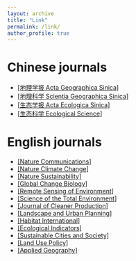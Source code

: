 ```yaml
---
layout: archive
title: "Link"
permalink: /link/
author_profile: true
---
```



Chinese journals
=====
* [[地理学报 Acta Geographica Sinica]](http://www.geog.com.cn/CN/0375-5444/home.shtml)  
* [[地理科学 Scientia Geographica Sinica]](http://geoscien.neigae.ac.cn/CN/1000-0690/home.shtml)  
* [[生态学报 Acta Ecologica Sinica]](http://www.ecologica.cn/stxb/ch/index.aspx)  
* [[生态科学 Ecological Science]](http://journal15.magtechjournal.com/Jwk_stkx/CN/volumn/current.shtml)  


English journals
=====
* [[Nature Communications]](https://www.nature.com/ncomms/)  
* [[Nature Climate Change]](https://www.nature.com/nclimate/)  
* [[Nature Sustainability]](https://www.nature.com/natsustain/)  
* [[Global Change Biology]](https://onlinelibrary.wiley.com/journal/13652486)  
* [[Remote Sensing of Environment]](https://www.sciencedirect.com/journal/remote-sensing-of-environment)  
* [[Science of the Total Environment]](https://www.sciencedirect.com/journal/science-of-the-total-environment)  
* [[Journal of Cleaner Production]](https://www.sciencedirect.com/journal/landscape-and-urban-planning)  
* [[Landscape and Urban Planning]](https://www.journals.elsevier.com/journal-of-cleaner-production)  
* [[Habitat International]](https://www.sciencedirect.com/journal/habitat-international)  
* [[Ecological Indicators]](https://www.sciencedirect.com/journal/ecological-indicators)  
* [[Sustainable Cities and Society]](https://www.sciencedirect.com/journal/sustainable-cities-and-society)  
* [[Land Use Policy]](https://www.sciencedirect.com/journal/land-use-policy)  
* [[Applied Geography]](https://www.sciencedirect.com/journal/applied-geography)  

